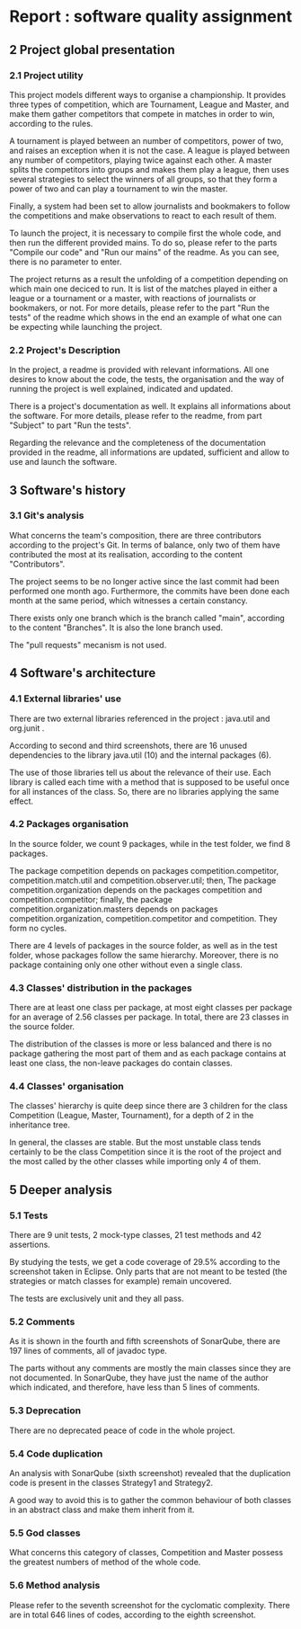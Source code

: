# Report : software quality assignment


## 2 Project global presentation


### 2.1 Project utility

   This project models different ways to organise a championship. It provides three types of competition, which are Tournament, League and Master, and make them gather competitors that compete in matches in order to win, according to the rules.

   A tournament is played between an number of competitors, power of two, and raises an exception when it is not the case. A league is played between any number of competitors, playing twice against each other. A master splits the competitors into groups and makes them play a league, then uses several strategies to select the winners of all groups, so that they form a power of two and can play a tournament to win the master.

   Finally, a system had been set to allow journalists and bookmakers to follow the competitions and make observations to react to each result of them.


   To launch the project, it is necessary to compile first the whole code, and then run the different provided mains. To do so, please refer to the parts "Compile our code" and "Run our mains" of the readme. As you can see, there is no parameter to enter.


   The project returns as a result the unfolding of a competition depending on which main one deciced to run. It is list of the matches played in either a league or a tournament or a master, with reactions of journalists or bookmakers, or not. For more details, please refer to the part "Run the tests" of the readme which shows in the end an example of what one can be expecting while launching the project.


### 2.2 Project's Description

   In the project, a readme is provided with relevant informations. All one desires to know about the code, the tests, the organisation and the way of running the project is well explained, indicated and updated.


   There is a project's documentation as well. It explains all informations about the software. For more details, please refer to the readme, from part "Subject" to part "Run the tests".


   Regarding the relevance and the completeness of the documentation provided in the readme, all informations are updated, sufficient and allow to use and launch the software.


## 3 Software's history


### 3.1 Git's analysis

   What concerns the team's composition, there are three contributors according to the project's Git. In terms of balance, only two of them have contributed the most at its realisation, according to the content "Contributors".


   The project seems to be no longer active since the last commit had been performed one month ago. Furthermore, the commits have been done each month at the same period, which witnesses a certain constancy.


   There exists only one branch which is the branch called "main", according to the content "Branches". It is also the lone branch used.


   The "pull requests" mecanism is not used.


## 4 Software's architecture


### 4.1 External libraries' use

   There are two external libraries referenced in the project : java.util and org.junit .

   According to second and third screenshots, there are 16 unused dependencies to the library java.util (10) and the internal packages (6).

   The use of those libraries tell us about the relevance of their use. Each library is called each time with a method that is supposed to be useful once for all instances of the class. So, there are no libraries applying the same effect. 


### 4.2 Packages organisation

   In the source folder, we count 9 packages, while in the test folder, we find 8 packages.

   The package competition depends on packages competition.competitor, competition.match.util and competition.observer.util; then, The package competition.organization depends on the packages competition and competition.competitor; finally, the package competition.organization.masters depends on packages competition.organization, competition.competitor and competition. They form no cycles. 

   There are 4 levels of packages in the source folder, as well as in the test folder, whose packages follow the same hierarchy. Moreover, there is no package containing only one other without even a single class.


### 4.3 Classes' distribution in the packages

   There are at least one class per package, at most eight classes per package for an average of 2.56 classes per package. In total, there are 23 classes in the source folder.

   The distribution of the classes is more or less balanced and there is no package gathering the most part of them and as each package contains at least one class, the non-leave packages do contain classes.


### 4.4 Classes' organisation

   The classes' hierarchy is quite deep since there are 3 children for the class Competition (League, Master, Tournament), for a depth of 2 in the inheritance tree.

   In general, the classes are stable. But the most unstable class tends certainly to be the class Competition since it is the root of the project and the most called by the other classes while importing only 4 of them.


## 5 Deeper analysis


### 5.1 Tests

   There are 9 unit tests, 2 mock-type classes, 21 test methods and 42 assertions.

   By studying the tests, we get a code coverage of 29.5% according to the screenshot taken in Eclipse. Only parts that are not meant to be tested (the strategies or match classes for example) remain uncovered.

   The tests are exclusively unit and they all pass.


### 5.2 Comments

   As it is shown in the fourth and fifth screenshots of SonarQube, there are 197 lines of comments, all of javadoc type.

   The parts without any comments are mostly the main classes since they are not documented. In SonarQube, they have just the name of the author which indicated, and therefore, have less than 5 lines of comments.


### 5.3 Deprecation

   There are no deprecated peace of code in the whole project.


### 5.4 Code duplication

   An analysis with SonarQube (sixth screenshot) revealed that the duplication code is present in the classes Strategy1 and Strategy2. 

   A good way to avoid this is to gather the common behaviour of both classes in an abstract class and make them inherit from it.


### 5.5 God classes

   What concerns this category of classes, Competition and Master possess the greatest numbers of method of the whole code.


### 5.6 Method analysis

   Please refer to the seventh screenshot for the cyclomatic complexity. There are in total 646 lines of codes, according to the eighth screenshot.








